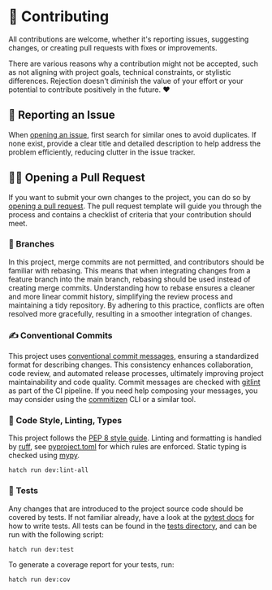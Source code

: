 # 🫶 Contributing

All contributions are welcome, whether it's reporting issues, suggesting changes, or creating pull requests with fixes or improvements.

There are various reasons why a contribution might not be accepted, such as not aligning with project goals, technical constraints, or stylistic differences. Rejection doesn't diminish the value of your effort or your potential to contribute positively in the future. ❤️

## 🚨 Reporting an Issue

When [opening an issue](https://github.com/schmoesta/lambdarama/issues/new), first search for similar ones to avoid duplicates. If none exist, provide a clear title and detailed description to help address the problem efficiently, reducing clutter in the issue tracker.

## 👩‍💻 Opening a Pull Request

If you want to submit your own changes to the project, you can do so by [opening a pull request](https://github.com/schmoesta/lambdarama/compare). The pull request template will guide you through the process and contains a checklist of criteria that your contribution should meet.

### 🌳 Branches

In this project, merge commits are not permitted, and contributors should be familiar with rebasing. This means that when integrating changes from a feature branch into the main branch, rebasing should be used instead of creating merge commits. Understanding how to rebase ensures a cleaner and more linear commit history, simplifying the review process and maintaining a tidy repository. By adhering to this practice, conflicts are often resolved more gracefully, resulting in a smoother integration of changes.

### ✍️ Conventional Commits

This project uses [conventional commit messages](https://www.conventionalcommits.org/en/v1.0.0/), ensuring a standardized format for describing changes. This consistency enhances collaboration, code review, and automated release processes, ultimately improving project maintainability and code quality. Commit messages are checked with [gitlint](https://github.com/jorisroovers/gitlint) as part of the CI pipeline. If you need help composing your messages, you may consider using the [commitizen](https://commitizen-tools.github.io/commitizen/) CLI or a similar tool.

### 📄 Code Style, Linting, Types

This project follows the [PEP 8 style guide](https://peps.python.org/pep-0008/). Linting and formatting is handled by [ruff](https://github.com/astral-sh/ruff), see [pyproject.toml](/pyproject.toml) for which rules are enforced. Static typing is checked using [mypy](https://mypy-lang.org/).

```shell
hatch run dev:lint-all
```

### 🧪 Tests

Any changes that are introduced to the project source code should be covered by tests. If not familiar already, have a look at the [pytest docs](https://docs.pytest.org/en/7.1.x/contents.html) for how to write tests. All tests can be found in the [tests directory](/tests/), and can be run with the following script:

```shell
hatch run dev:test
```

To generate a coverage report for your tests, run:

```shell
hatch run dev:cov
```

